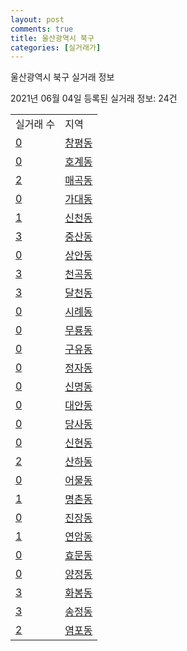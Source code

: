 ```yaml
---
layout: post
comments: true
title: 울산광역시 북구
categories: [실거래가]
---
```


울산광역시 북구 실거래 정보

2021년 06월 04일 등록된 실거래 정보: 24건


<table>
  <tr>
    <td>실거래 수</td>
    <td>지역</td>
  </tr>

  
  <tr>
    <td><a href="3120010100.html">0</a></td>
    <td><a href="3120010100.html">창평동</a></td>
  </tr>
    

  <tr>
    <td><a href="3120010200.html">0</a></td>
    <td><a href="3120010200.html">호계동</a></td>
  </tr>
    

  <tr>
    <td><a href="3120010300.html">2</a></td>
    <td><a href="3120010300.html">매곡동</a></td>
  </tr>
    

  <tr>
    <td><a href="3120010400.html">0</a></td>
    <td><a href="3120010400.html">가대동</a></td>
  </tr>
    

  <tr>
    <td><a href="3120010500.html">1</a></td>
    <td><a href="3120010500.html">신천동</a></td>
  </tr>
    

  <tr>
    <td><a href="3120010600.html">3</a></td>
    <td><a href="3120010600.html">중산동</a></td>
  </tr>
    

  <tr>
    <td><a href="3120010700.html">0</a></td>
    <td><a href="3120010700.html">상안동</a></td>
  </tr>
    

  <tr>
    <td><a href="3120010800.html">3</a></td>
    <td><a href="3120010800.html">천곡동</a></td>
  </tr>
    

  <tr>
    <td><a href="3120010900.html">3</a></td>
    <td><a href="3120010900.html">달천동</a></td>
  </tr>
    

  <tr>
    <td><a href="3120011000.html">0</a></td>
    <td><a href="3120011000.html">시례동</a></td>
  </tr>
    

  <tr>
    <td><a href="3120011100.html">0</a></td>
    <td><a href="3120011100.html">무룡동</a></td>
  </tr>
    

  <tr>
    <td><a href="3120011200.html">0</a></td>
    <td><a href="3120011200.html">구유동</a></td>
  </tr>
    

  <tr>
    <td><a href="3120011300.html">0</a></td>
    <td><a href="3120011300.html">정자동</a></td>
  </tr>
    

  <tr>
    <td><a href="3120011400.html">0</a></td>
    <td><a href="3120011400.html">신명동</a></td>
  </tr>
    

  <tr>
    <td><a href="3120011500.html">0</a></td>
    <td><a href="3120011500.html">대안동</a></td>
  </tr>
    

  <tr>
    <td><a href="3120011600.html">0</a></td>
    <td><a href="3120011600.html">당사동</a></td>
  </tr>
    

  <tr>
    <td><a href="3120011700.html">0</a></td>
    <td><a href="3120011700.html">신현동</a></td>
  </tr>
    

  <tr>
    <td><a href="3120011800.html">2</a></td>
    <td><a href="3120011800.html">산하동</a></td>
  </tr>
    

  <tr>
    <td><a href="3120011900.html">0</a></td>
    <td><a href="3120011900.html">어물동</a></td>
  </tr>
    

  <tr>
    <td><a href="3120012000.html">1</a></td>
    <td><a href="3120012000.html">명촌동</a></td>
  </tr>
    

  <tr>
    <td><a href="3120012100.html">0</a></td>
    <td><a href="3120012100.html">진장동</a></td>
  </tr>
    

  <tr>
    <td><a href="3120012200.html">1</a></td>
    <td><a href="3120012200.html">연암동</a></td>
  </tr>
    

  <tr>
    <td><a href="3120012300.html">0</a></td>
    <td><a href="3120012300.html">효문동</a></td>
  </tr>
    

  <tr>
    <td><a href="3120012400.html">0</a></td>
    <td><a href="3120012400.html">양정동</a></td>
  </tr>
    

  <tr>
    <td><a href="3120012500.html">3</a></td>
    <td><a href="3120012500.html">화봉동</a></td>
  </tr>
    

  <tr>
    <td><a href="3120012600.html">3</a></td>
    <td><a href="3120012600.html">송정동</a></td>
  </tr>
    

  <tr>
    <td><a href="3120012700.html">2</a></td>
    <td><a href="3120012700.html">염포동</a></td>
  </tr>
    


</table>
    